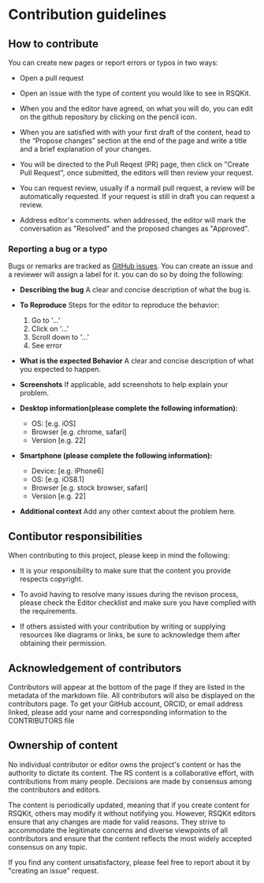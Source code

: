 # Contribution guidelines

## How to contribute 

You can create new pages or report errors or typos in two ways:
 - Open a pull request
  
 - Open an issue with the type of content you would like to see in RSQKit.
  
 - When you and the editor have agreed, on what you will do, you can edit on the github repository by clicking on the pencil icon.
 
 - When you are satisfied with with your first draft of the content, head to the “Propose changes” section at the end of the page and write a title and a brief explanation of your changes.

- You will be directed to the Pull Reqest (PR) page, then click on "Create Pull Request", once submitted, the editors will then review your request.
  
- You can request review, usually if a normall pull request, a review will be automatically requested. If your request is still in draft you can request a review.

- Address editor's comments. when addressed, the editor will mark the conversation as "Resolved" and the proposed changes as "Approved".
 
 <!-- Not yet ready: - Use the GitHub web interface ([How to contribute](https://rdmkit.elixir-europe.org/how_to_contribute))-->

### Reporting a bug or a typo 

Bugs or remarks are tracked as [GitHub issues](https://github.com/EVERSE-ResearchSoftware/RSQKit/issues). You can create an issue and a reviewer will assign a label for it. you can do so by doing the following:

- **Describing the bug**
A clear and concise description of what the bug is.

- **To Reproduce**
    Steps for the editor to reproduce the behavior:
    1. Go to '...'
    2. Click on '...'
    3. Scroll down to '...'
    4. See error

- **What is the expected Behavior**
    A clear and concise description of what you expected to happen.

- **Screenshots**
    If applicable, add screenshots to help explain your problem.

- **Desktop information(please complete the following information):**
   - OS: [e.g. iOS]
   - Browser [e.g. chrome, safari]
   - Version [e.g. 22]

- **Smartphone (please complete the following information):**
   - Device: [e.g. iPhone6]
   - OS: [e.g. iOS8.1]
   - Browser [e.g. stock browser, safari]
   - Version [e.g. 22]

- **Additional context**
    Add any other context about the problem here.

## Contibutor responsibilities
When contributing to this project, please keep in mind the following:

- It is your responsibility to make sure that the content you provide respects copyright.
  
- To avoid having to resolve many issues during the revison process, please check the Editor checklist and make sure you have complied with the requirements.
  
- If others assisted with your contribution by writing or supplying resources like diagrams or links, be sure to acknowledge them after obtaining their permission.

## Acknowledgement of contributors

Contributors will appear at the bottom of the page if they are listed in the metadata of the markdown file. All contributors will also be displayed on the contributors page. To get your GitHub account, ORCID, or email address linked, please add your name and corresponding information to the CONTRIBUTORS file

## Ownership of content

No individual contributor or editor owns the project's content or has the authority to dictate its content. The RS content is a collaborative effort, with contributions from many people. Decisions are made by consensus among the contributors and editors.

The content is periodically updated, meaning that if you create content for RSQKit, others may modify it without notifying you. However, RSQKit editors ensure that any changes are made for valid reasons. They strive to accommodate the legitimate concerns and diverse viewpoints of all contributors and ensure that the content reflects the most widely accepted consensus on any topic.

If you find any content unsatisfactory, please feel free to report about it by "creating an issue" request.